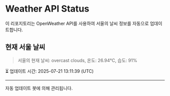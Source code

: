 
# Weather API Status

이 리포지토리는 OpenWeather API를 사용하여 서울의 날씨 정보를 자동으로 업데이트합니다.

## 현재 서울 날씨
> 서울의 현재 날씨: overcast clouds, 온도: 26.94°C, 습도: 91%

⏳ 업데이트 시간: 2025-07-21 13:11:39 (UTC)

---
자동 업데이트 봇에 의해 관리됩니다.
